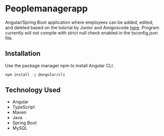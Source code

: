 # Peoplemanagerapp

Angular/Spring Boot application where employees can be added, edited, and deleted based on the tutorial by Junior and Amigoscode [here](https://youtu.be/Gx4iBLKLVHk).
Program currently will not compile with strict null check enabled in the tsconfig.json file.

## Installation

Use the package manager npm to install Angular CLI.

```bash
npm install -g @angular/cli
```

## Technology Used

* Angular
* TypeScript
* Maven
* Java
* Spring Boot
* MySQL
